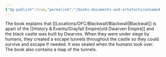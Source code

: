 ```yaml
---
{"dg-publish":true,"permalink":"/books-documents-and-artefacts/unnamed-book-on-the-history-of-the-black-tower/","noteIcon":"","created":"2024-09-06T16:24:28.205+01:00","updated":"2024-12-31T22:43:19.019+00:00"}
---
```


The book explains that [[Locations/OFC/Blackwall/Blackwall\|Blackwall]] is apart of the [[History & Events/Grayfall Empire\|old Dwarven Empire]] and the black castle was built by Dwarves. When they were under siege by humans, they created a escape tunnels throughout the castle so they could survive and escape if needed. It was sealed when the humans took over. The book also contains a map of the tunnels.